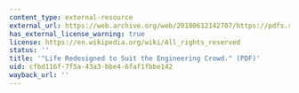 ```yaml
---
content_type: external-resource
external_url: https://web.archive.org/web/20180612142707/https://pdfs.semanticscholar.org/8d45/e0f37a0fb6c1a3c659c71ee9c52619b18364.pdf
has_external_license_warning: true
license: https://en.wikipedia.org/wiki/All_rights_reserved
status: ''
title: '"Life Redesigned to Suit the Engineering Crowd." (PDF)'
uid: cfbd116f-7f5a-43a3-bbe4-6faf1fbbe142
wayback_url: ''
---
```

